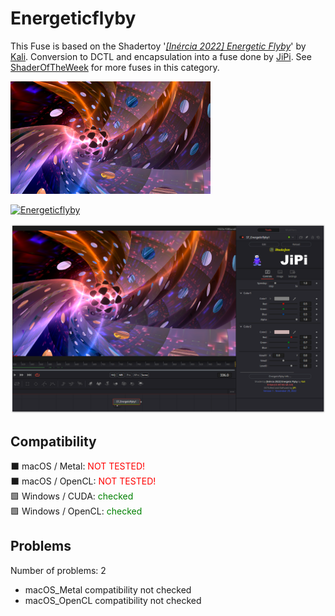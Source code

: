 # Energeticflyby

This Fuse is based on the Shadertoy '_[[Inércia 2022] Energetic Flyby](https://www.shadertoy.com/view/csjGDD)_' by [Kali](https://www.shadertoy.com/user/Kali). Conversion to DCTL and encapsulation into a fuse done by [JiPi](../../Site/Profiles/JiPi.md). See [ShaderOfTheWeek](README.md) for more fuses in this category.

[![Energeticflyby Thumbnail](Energeticflyby.png)](https://www.shadertoy.com/view/csjGDD "View on Shadertoy.com")



<!-- +++ DO NOT REMOVE THIS COMMENT +++ DO NOT ADD OR EDIT ANY TEXT BEFORE THIS LINE +++ IT WOULD BE A REALLY BAD IDEA +++ -->

[![Energeticflyby](https://user-images.githubusercontent.com/78935215/204669901-f1eda61f-dcf6-4506-85a0-9c41f3ff9944.gif)](Energeticflyby.fuse)

[![Thumbnail](Energeticflyby_screenshot.png)](https://www.shadertoy.com/view/csjGDD "View on Shadertoy.com")

<!-- +++ DO NOT REMOVE THIS COMMENT +++ DO NOT EDIT ANY TEXT THAT COMES AFTER THIS LINE +++ TRUST ME: JUST DON'T DO IT +++ -->

## Compatibility

⬛ macOS / Metal: <span style="color:red; ">NOT TESTED!</span><br />
⬛ macOS / OpenCL: <span style="color:red; ">NOT TESTED!</span><br />
🟩 Windows / CUDA: <span style="color:green; ">checked</span><br />
🟩 Windows / OpenCL: <span style="color:green; ">checked</span><br />


## Problems

Number of problems: 2

- macOS_Metal compatibility not checked
- macOS_OpenCL compatibility not checked



